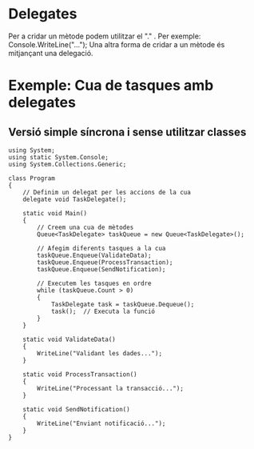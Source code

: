 # Delegates

Per a cridar un mètode podem utilitzar el "." . Per exemple: Console.WriteLine("...");
Una altra forma de cridar a un mètode és mitjançant una delegació.

# Exemple: Cua de tasques amb delegates

## Versió simple síncrona i sense utilitzar classes

```CSharp
using System;
using static System.Console;
using System.Collections.Generic;

class Program
{
    // Definim un delegat per les accions de la cua
    delegate void TaskDelegate();

    static void Main()
    {
        // Creem una cua de mètodes
        Queue<TaskDelegate> taskQueue = new Queue<TaskDelegate>();

        // Afegim diferents tasques a la cua
        taskQueue.Enqueue(ValidateData);
        taskQueue.Enqueue(ProcessTransaction);
        taskQueue.Enqueue(SendNotification);

        // Executem les tasques en ordre
        while (taskQueue.Count > 0)
        {
            TaskDelegate task = taskQueue.Dequeue();
            task();  // Executa la funció
        }
    }

    static void ValidateData()
    {
        WriteLine("Validant les dades...");
    }

    static void ProcessTransaction()
    {
        WriteLine("Processant la transacció...");
    }

    static void SendNotification()
    {
        WriteLine("Enviant notificació...");
    }
}

```
